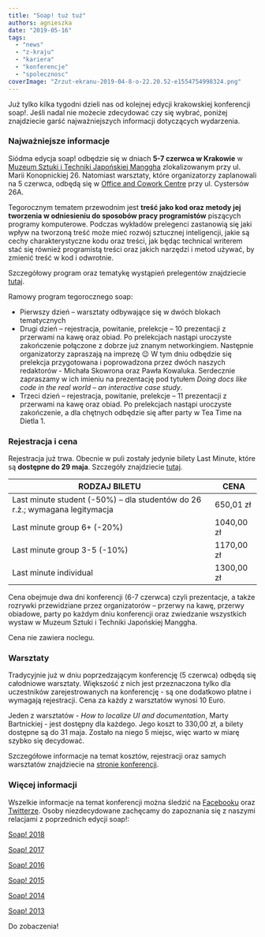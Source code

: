 ```yaml
---
title: "Soap! tuż tuż"
authors: agnieszka
date: "2019-05-16"
tags:
  - "news"
  - "z-kraju"
  - "kariera"
  - "konferencje"
  - "spolecznosc"
coverImage: "Zrzut-ekranu-2019-04-8-o-22.20.52-e1554754998324.png"
---
```


Już tylko kilka tygodni dzieli nas od kolejnej edycji krakowskiej konferencji
soap!. Jeśli nadal nie możecie zdecydować czy się wybrać, poniżej znajdziecie
garść najważniejszych informacji dotyczących wydarzenia.

### **Najważniejsze informacje**

Siódma edycja soap! odbędzie się w dniach **5-7 czerwca w Krakowie** w
[Muzeum Sztuki i Techniki Japońskiej Manggha](http://manggha.pl/) zlokalizowanym
przy ul. Marii Konopnickiej 26. Natomiast warsztaty, które organizatorzy
zaplanowali na 5 czerwca, odbędą się w
[Office and Cowork Centre](http://tupopracujesz.pl/biura/cystersow/) przy ul.
Cystersów 26A.

Tegorocznym tematem przewodnim jest **treść jako kod oraz metody jej tworzenia w
odniesieniu do sposobów pracy programistów** piszących programy komputerowe.
Podczas wykładów prelegenci zastanowią się jaki wpływ na tworzoną treść może
mieć rozwój sztucznej inteligencji, jakie są cechy charakterystyczne kodu oraz
treści, jak będąc technical writerem stać się również programistą treści oraz
jakich narzędzi i metod używać, by zmienić treść w kod i odwrotnie.

Szczegółowy program oraz tematykę wystąpień prelegentów znajdziecie
[tutaj](http://soapconf.com/schedule2019/).

Ramowy program tegorocznego soap:

- Pierwszy dzień – warsztaty odbywające się w dwóch blokach tematycznych
- Drugi dzień – rejestracja, powitanie, prelekcje – 10 prezentacji z przerwami
  na kawę oraz obiad. Po prelekcjach nastąpi uroczyste zakończenie połączone z
  dobrze już znanym networkingiem. Następnie organizatorzy zapraszają na imprezę
  😉 W tym dniu odbędzie się prelekcja przygotowana i poprowadzona przez dwóch
  naszych redaktorów - Michała Skowrona oraz Pawła Kowaluka. Serdecznie
  zapraszamy w ich imieniu na prezentację pod tytułem *Doing docs like code in
  the real world – an interactive case study*.
- Trzeci dzień – rejestracja, powitanie, prelekcje – 11 prezentacji z przerwami
  na kawę oraz obiad. Po prelekcjach nastąpi uroczyste zakończenie, a dla
  chętnych odbędzie się after party w Tea Time na Dietla 1.

### **Rejestracja i cena**

Rejestracja już trwa. Obecnie w puli zostały jedynie bilety Last Minute, które
są **dostępne do 29 maja**. Szczegóły znajdziecie
[tutaj](https://evenea.pl/imprezy/konferencje/krakow/soap-2019--the-best-content-conference-210964/).

| RODZAJ BILETU                                                               | CENA       |
| --------------------------------------------------------------------------- | ---------- |
| Last minute student (-50%) – dla studentów do 26 r.ż.; wymagana legitymacja | 650,01 zł  |
| Last minute group 6+ (-20%)                                                 | 1040,00 zł |
| Last minute group 3-5 (-10%)                                                | 1170,00 zł |
| Last minute individual                                                      | 1300,00 zł |

Cena obejmuje dwa dni konferencji (6-7 czerwca) czyli prezentacje, a także
rozrywki przewidziane przez organizatorów – przerwy na kawę, przerwy obiadowe,
party po każdym dniu konferencji oraz zwiedzanie wszystkich wystaw w Muzeum
Sztuki i Techniki Japońskiej Manggha.

Cena nie zawiera noclegu.

### **Warsztaty**

Tradycyjnie już w dniu poprzedzającym konferencję (5 czerwca) odbędą się
całodniowe warsztaty. Większość z nich jest przeznaczona tylko dla uczestników
zarejestrowanych na konferencję - są one dodatkowo płatne i wymagają
rejestracji. Cena za każdy z warsztatów wynosi 10 Euro.

Jeden z warsztatów - _How to localize UI and documentation_, Marty Bartnickiej -
jest dostępny dla każdego. Jego koszt to 330,00 zł, a bilety dostępne są do 31
maja. Zostało na niego 5 miejsc, więc warto w miarę szybko się decydować.

Szczegółowe informacje na temat kosztów, rejestracji oraz samych warsztatów
znajdziecie na [stronie konferencji](http://soapconf.com/).

### **Więcej informacji**

Wszelkie informacje na temat konferencji można śledzić na
[Facebooku](https://www.facebook.com/soapconf/) oraz
[Twitterze](https://twitter.com/soapconf). Osoby niezdecydowane zachęcamy do
zapoznania się z naszymi relacjami z poprzednich edycji soap!:

[Soap! 2018](http://techwriter.pl/konferencja-soap-2018-relacja/)

[Soap! 2017](http://techwriter.pl/soap-2017-juz-za-nami-relacja/)

[Soap! 2016](http://techwriter.pl/konferencja-soap-2016-podsumowanie/)

[Soap! 2015](http://techwriter.pl/soap-2015-opis-wybranych-prezentacji/)

[Soap! 2014](http://techwriter.pl/soap-2014-relacja-z-pierwszego-dnia/)

[Soap! 2013](http://techwriter.pl/soap-technical-communication-conference-relacja/)

Do zobaczenia!
